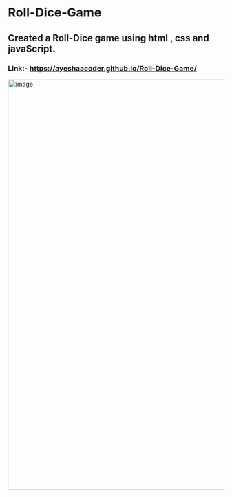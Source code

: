 # Roll-Dice-Game
## Created a Roll-Dice game using html , css and javaScript.
### Link:- https://ayeshaacoder.github.io/Roll-Dice-Game/
<img width="955" alt="image" src="https://github.com/Ayeshaacoder/Roll-Dice-Game/assets/88854535/dd5a9c64-6de8-409b-96c7-fbf189811fd9">
